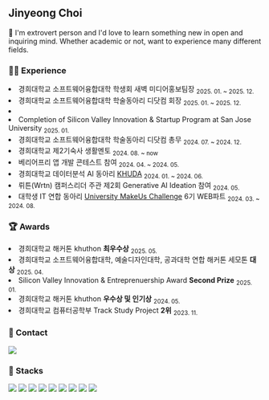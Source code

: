 ## Jinyeong Choi

🤍 I'm extrovert person and I'd love to learn something new in open and inquiring mind. Whether academic or not, want to experience many different fields.

<!-- <img src="https://img.shields.io/badge/표시될 이름-색상?style=for-the-badge&logo=기술스택이름&logoColor=로고색상">
<img src="https://img.shields.io/badge/html5-E34F26?style=for-the-badge&logo=html5&logoColor=white"> -->

<!-- 뱃지에 링크 삽입
<a href="링크" target="_blank">
    <img src="https://img.shields.io/badge/tistory-000000?style=for-the-badge&logo=tistory&logoColor=white">
</a> -->

<div>
    <h3>🧑‍💻 Experience</h3>
    <li>경희대학교 소프트웨어융합대학 학생회 새벽 미디어홍보팀장 <sub>2025. 01. ~ 2025. 12.</sub></li>
    <li>경희대학교 소프트웨어융합대학 학술동아리 디닷컴 회장 <sub>2025. 01. ~ 2025. 12.</sub></li>
    <li> <sub></sub></li>
    <li>Completion of Silicon Valley Innovation & Startup Program at San Jose University <sub>2025. 01.</sub></li>
    <li>경희대학교 소프트웨어융합대학 학술동아리 디닷컴 총무 <sub>2024. 07. ~ 2024. 12.</sub></li>
    <li>경희대학교 제2기숙사 생활멘토 <sub>2024. 08. ~ now</sub></li>
    <li>베리어프리 앱 개발 콘테스트 참여 <sub>2024. 04. ~ 2024. 05.</sub></li>
    <li>경희대학교 데이터분석 AI 동아리 
        <a href="https://github.com/khuda-data" target="_blank">KHUDA</a> <sub>2024. 01. ~ 2024. 06.</sub>
    </li>
    <li>뤼튼(Wrtn) 캠퍼스리더 주관 제2회 Generative AI Ideation 참여 <sub>2024. 05.</sub></li>
    <li>대학생 IT 연합 동아리 
        <a href="https://umc.makeus.in/" target="_blank">University MakeUs Challenge</a>  6기 WEB파트 
        <sub>2024. 03. ~ 2024. 08.</sub>
    </li>
</div>

<!-- <li> <strong></strong> <sub></sub></li> -->

<div>
    <h3>🏆 Awards</h3>
    <li>경희대학교 해커톤 khuthon <strong>최우수상</strong> <sub>2025. 05.</sub></li>
    <li>경희대학교 소프트웨어융합대학, 예술디자인대학, 공과대학 연합 해커톤 세모톤 <strong>대상</strong> <sub>2025. 04.</sub></li>
    <li>Silicon Valley Innovation & Entreprenuership Award <strong>Second Prize</strong> <sub>2025. 01.</sub></li>
    <li>경희대학교 해커톤 khuthon <strong>우수상 및 인기상</strong> <sub>2024. 05.</sub></li>
    <li>경희대학교 컴퓨터공학부 Track Study Project <strong>2위</strong> <sub>2023. 11.</sub></li>
</div>

<div>
    <h3>💌 Contact</h3>
    <a href="https://www.instagram.com/oiwlsdud/" target="_blank">
        <img src="https://img.shields.io/badge/instagram-FF0069?style=for-the-badge&logo=instagram&logoColor=white">
    </a>
</div>

<div>
<h3>🌱 Stacks</h3>
<img src="https://img.shields.io/badge/html5-E34F26?style=for-the-badge&logo=html5&logoColor=white">
<img src="https://img.shields.io/badge/css-1572B6?style=for-the-badge&logo=css3&logoColor=white">
<img src="https://img.shields.io/badge/javascript-F7DF1E?style=for-the-badge&logo=javascript&logoColor=black">
<img src="https://img.shields.io/badge/react-61DAFB?style=for-the-badge&logo=react&logoColor=black">
<img src="https://img.shields.io/badge/vite-646CFF?style=for-the-badge&logo=vite&logoColor=white">
<img src="https://img.shields.io/badge/flutter-02569B?style=for-the-badge&logo=flutter&logoColor=white">
<img src="https://img.shields.io/badge/python-3776AB?style=for-the-badge&logo=python&logoColor=white">
<img src="https://img.shields.io/badge/c++-00599C?style=for-the-badge&logo=c++&logoColor=white">
<img src="https://img.shields.io/badge/git-F05032?style=for-the-badge&logo=git&logoColor=white">
</div>

<!--
**choiwlsd/choiwlsd** is a ✨ _special_ ✨ repository because its `README.md` (this file) appears on your GitHub profile.

Here are some ideas to get you started:

- 🔭 I’m currently working on ...
- 🌱 I’m currently learning ...
- 👯 I’m looking to collaborate on ...
- 🤔 I’m looking for help with ...
- 💬 Ask me about ...
- 📫 How to reach me: ...
- 😄 Pronouns: ...
- ⚡ Fun fact: ...
-->
